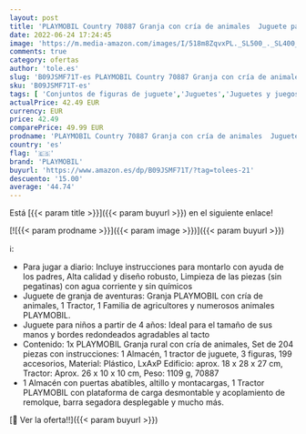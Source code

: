 ```yaml
---
layout: post
title: 'PLAYMOBIL Country 70887 Granja con cría de animales  Juguete para niños a partir de 4 años'
date: 2022-06-24 17:24:45
image: 'https://m.media-amazon.com/images/I/518m8ZqvxPL._SL500_._SL400_.jpg'
comments: true
category: ofertas
author: 'tole.es'
slug: 'B09JSMF71T-es PLAYMOBIL Country 70887 Granja con cría de animales...'
sku: 'B09JSMF71T-es'
tags: [ 'Conjuntos de figuras de juguete','Juguetes','Juguetes y juegos','Muñecos y figuras','playmobil','🇪🇸', ]
actualPrice: 42.49 EUR
currency: EUR
price: 42.49
comparePrice: 49.99 EUR
prodname: 'PLAYMOBIL Country 70887 Granja con cría de animales  Juguete para niños a partir de 4 años'
country: 'es'
flag: '🇪🇸'
brand: 'PLAYMOBIL'
buyurl: 'https://www.amazon.es/dp/B09JSMF71T/?tag=tolees-21'
descuento: '15.00'
average: '44.74'
---
```


Está [{{< param title >}}]({{< param buyurl >}}) en el siguiente enlace!

[![{{< param prodname >}}]({{< param image >}})]({{< param buyurl >}})

ℹ️:

- Para jugar a diario: Incluye instrucciones para montarlo con ayuda de los padres, Alta calidad y diseño robusto, Limpieza de las piezas (sin pegatinas) con agua corriente y sin químicos
- Juguete de granja de aventuras: Granja PLAYMOBIL con cría de animales, 1 Tractor, 1 Familia de agricultores y numerosos animales PLAYMOBIL.
- Juguete para niños a partir de 4 años: Ideal para el tamaño de sus manos y bordes redondeados agradables al tacto
- Contenido: 1x PLAYMOBIL Granja rural con cría de animales, Set de 204 piezas con instrucciones: 1 Almacén, 1 tractor de juguete, 3 figuras, 199 accesorios, Material: Plástico, LxAxP Edificio: aprox. 18 x 28 x 27 cm, Tractor: Aprox. 26 x 10 x 10 cm, Peso: 1109 g, 70887
- 1 Almacén con puertas abatibles, altillo y montacargas, 1 Tractor PLAYMOBIL con plataforma de carga desmontable y acoplamiento de remolque, barra segadora desplegable y mucho más.

[🛒 Ver la oferta!!]({{< param buyurl >}})
